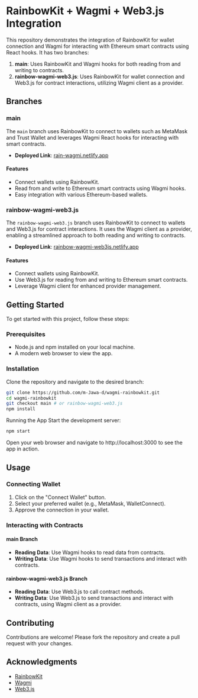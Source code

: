 # RainbowKit + Wagmi + Web3.js Integration

This repository demonstrates the integration of RainbowKit for wallet connection and Wagmi for interacting with Ethereum smart contracts using React hooks. It has two branches:

1. **main**: Uses RainbowKit and Wagmi hooks for both reading from and writing to contracts.
2. **rainbow-wagmi-web3.js**: Uses RainbowKit for wallet connection and Web3.js for contract interactions, utilizing Wagmi client as a provider.

## Branches

### main

The `main` branch uses RainbowKit to connect to wallets such as MetaMask and Trust Wallet and leverages Wagmi React hooks for interacting with smart contracts. 

- **Deployed Link**: [rain-wagmi.netlify.app](https://rain-wagmi.netlify.app/)

#### Features

- Connect wallets using RainbowKit.
- Read from and write to Ethereum smart contracts using Wagmi hooks.
- Easy integration with various Ethereum-based wallets.

### rainbow-wagmi-web3.js

The `rainbow-wagmi-web3.js` branch uses RainbowKit to connect to wallets and Web3.js for contract interactions. It uses the Wagmi client as a provider, enabling a streamlined approach to both reading and writing to contracts.

- **Deployed Link**: [rainbow-wagmi-web3js.netlify.app](https://rainbow-wagmi-web3js.netlify.app/)

#### Features

- Connect wallets using RainbowKit.
- Use Web3.js for reading from and writing to Ethereum smart contracts.
- Leverage Wagmi client for enhanced provider management.

## Getting Started

To get started with this project, follow these steps:

### Prerequisites

- Node.js and npm installed on your local machine.
- A modern web browser to view the app.

### Installation

Clone the repository and navigate to the desired branch:

```bash
git clone https://github.com/m-Jawa-d/wagmi-rainbowkit.git
cd wagmi-rainbowkit
git checkout main # or rainbow-wagmi-web3.js
npm install
```
Running the App
Start the development server:
```bash
npm start
```
Open your web browser and navigate to http://localhost:3000 to see the app in action.
## Usage

### Connecting Wallet

1. Click on the "Connect Wallet" button.
2. Select your preferred wallet (e.g., MetaMask, WalletConnect).
3. Approve the connection in your wallet.

### Interacting with Contracts

#### main Branch

- **Reading Data**: Use Wagmi hooks to read data from contracts.
- **Writing Data**: Use Wagmi hooks to send transactions and interact with contracts.

#### rainbow-wagmi-web3.js Branch

- **Reading Data**: Use Web3.js to call contract methods.
- **Writing Data**: Use Web3.js to send transactions and interact with contracts, using Wagmi client as a provider.

## Contributing

Contributions are welcome! Please fork the repository and create a pull request with your changes.

## Acknowledgments

- [RainbowKit](https://www.rainbowkit.com/)
- [Wagmi](https://wagmi.sh/)
- [Web3.js](https://web3js.readthedocs.io/)

